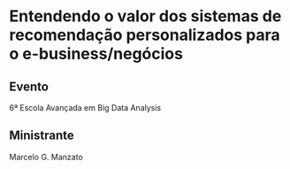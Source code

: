 # Entendendo o valor dos sistemas de recomendação personalizados para o e-business/negócios

## Evento
6ª Escola Avançada em Big Data Analysis

## Ministrante
Marcelo G. Manzato

